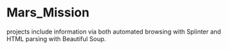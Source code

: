 # Mars_Mission
projects include information via both automated browsing with Splinter and HTML parsing with Beautiful Soup.
